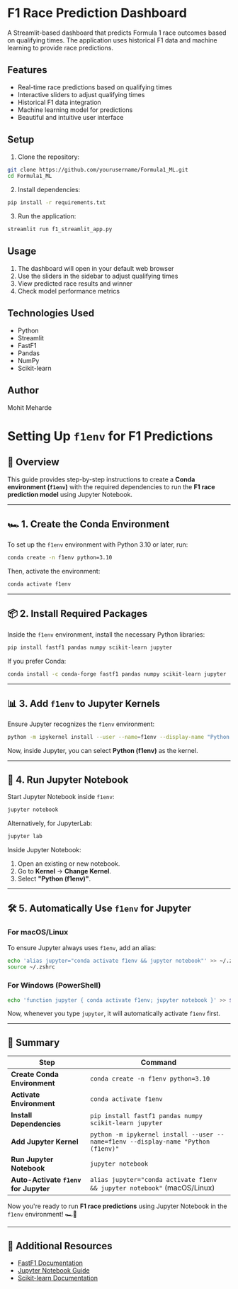 # F1 Race Prediction Dashboard

A Streamlit-based dashboard that predicts Formula 1 race outcomes based on qualifying times. The application uses historical F1 data and machine learning to provide race predictions.

## Features

- Real-time race predictions based on qualifying times
- Interactive sliders to adjust qualifying times
- Historical F1 data integration
- Machine learning model for predictions
- Beautiful and intuitive user interface

## Setup

1. Clone the repository:
```bash
git clone https://github.com/yourusername/Formula1_ML.git
cd Formula1_ML
```

2. Install dependencies:
```bash
pip install -r requirements.txt
```

3. Run the application:
```bash
streamlit run f1_streamlit_app.py
```

## Usage

1. The dashboard will open in your default web browser
2. Use the sliders in the sidebar to adjust qualifying times
3. View predicted race results and winner
4. Check model performance metrics

## Technologies Used

- Python
- Streamlit
- FastF1
- Pandas
- NumPy
- Scikit-learn

## Author

Mohit Meharde

# Setting Up `f1env` for F1 Predictions

## 📌 Overview
This guide provides step-by-step instructions to create a **Conda environment (`f1env`)** with the required dependencies to run the **F1 race prediction model** using Jupyter Notebook.

---

## 🏎️ 1. Create the Conda Environment
To set up the `f1env` environment with Python 3.10 or later, run:
```sh
conda create -n f1env python=3.10
```

Then, activate the environment:
```sh
conda activate f1env
```

---

## 📦 2. Install Required Packages
Inside the `f1env` environment, install the necessary Python libraries:
```sh
pip install fastf1 pandas numpy scikit-learn jupyter
```

If you prefer Conda:
```sh
conda install -c conda-forge fastf1 pandas numpy scikit-learn jupyter
```

---

## 📊 3. Add `f1env` to Jupyter Kernels
Ensure Jupyter recognizes the `f1env` environment:
```sh
python -m ipykernel install --user --name=f1env --display-name "Python (f1env)"
```

Now, inside Jupyter, you can select **Python (f1env)** as the kernel.

---

## 🚀 4. Run Jupyter Notebook
Start Jupyter Notebook inside `f1env`:
```sh
jupyter notebook
```

Alternatively, for JupyterLab:
```sh
jupyter lab
```

Inside Jupyter Notebook:
1. Open an existing or new notebook.
2. Go to **Kernel** → **Change Kernel**.
3. Select **"Python (f1env)"**.

---

## 🛠 5. Automatically Use `f1env` for Jupyter
### **For macOS/Linux**
To ensure Jupyter always uses `f1env`, add an alias:
```sh
echo 'alias jupyter="conda activate f1env && jupyter notebook"' >> ~/.zshrc
source ~/.zshrc
```

### **For Windows (PowerShell)**
```sh
echo 'function jupyter { conda activate f1env; jupyter notebook }' >> $PROFILE
```

Now, whenever you type `jupyter`, it will automatically activate `f1env` first.

---

## 🎯 Summary
| Step | Command |
|------|---------|
| **Create Conda Environment** | `conda create -n f1env python=3.10` |
| **Activate Environment** | `conda activate f1env` |
| **Install Dependencies** | `pip install fastf1 pandas numpy scikit-learn jupyter` |
| **Add Jupyter Kernel** | `python -m ipykernel install --user --name=f1env --display-name "Python (f1env)"` |
| **Run Jupyter Notebook** | `jupyter notebook` |
| **Auto-Activate `f1env` for Jupyter** | `alias jupyter="conda activate f1env && jupyter notebook"` (macOS/Linux) |

Now you're ready to run **F1 race predictions** using Jupyter Notebook in the `f1env` environment! 🏎️🚀

---

## 🔗 Additional Resources
- [FastF1 Documentation](https://docs.fastf1.dev/)
- [Jupyter Notebook Guide](https://jupyter.org/)
- [Scikit-learn Documentation](https://scikit-learn.org/)

